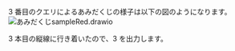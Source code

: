 $3$ 番目のクエリによるあみだくじの様子は以下の図のようになります。
![あみだくじsampleRed.drawio](https://hackmd.io/_uploads/SJSxgz051x.svg)

$3$ 本目の縦線に行き着いたので、$3$ を出力します。
